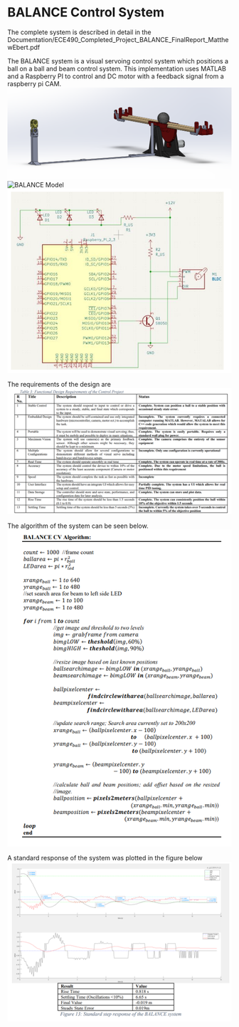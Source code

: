 # BALANCE Control System
The complete system is described in detail in the Documentation/ECE490_Completed_Project_BALANCE_FinalReport_MatthewEbert.pdf


The BALANCE system is a visual servoing control system which positions a ball on a ball and beam control system. This implementation uses MATLAB and a Raspberry PI to control and DC motor with a feedback signal from a raspberry pi CAM.
![BALANCE Model](./Documents/BALANCE_Model.png)  
![BALANCE Model](./images/Screenshot%202023-01-09%20191008.png)  
![BALANCE Model](./images/wiring.png) 


The requirements of the design are
![BALANCE Model](./images/requirement.png)  


The algorithm of the system can be seen below.
![BALANCE Model](./images/algorithm.png) 

A standard response of the system was plotted in the figure below
![BALANCE Model](./images/results.png)  



